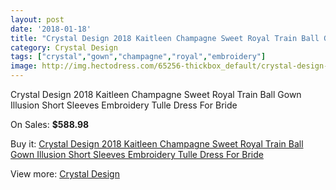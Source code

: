 ```yaml
---
layout: post
date: '2018-01-18'
title: "Crystal Design 2018 Kaitleen Champagne Sweet Royal Train Ball Gown Illusion Short Sleeves Embroidery Tulle Dress For Bride"
category: Crystal Design
tags: ["crystal","gown","champagne","royal","embroidery"]
image: http://img.hectodress.com/65256-thickbox_default/crystal-design-2018-kaitleen-champagne-sweet-royal-train-ball-gown-illusion-short-sleeves-embroidery-tulle-dress-for-bride.jpg
---
```

Crystal Design 2018 Kaitleen Champagne Sweet Royal Train Ball Gown Illusion Short Sleeves Embroidery Tulle Dress For Bride

On Sales: **$588.98**
<a href="https://www.hectodress.com/crystal-design/21042-crystal-design-2018-kaitleen-champagne-sweet-royal-train-ball-gown-illusion-short-sleeves-embroidery-tulle-dress-for-bride.html"><amp-img layout="responsive" width="600" height="600" src="//img.hectodress.com/65256-thickbox_default/crystal-design-2018-kaitleen-champagne-sweet-royal-train-ball-gown-illusion-short-sleeves-embroidery-tulle-dress-for-bride.jpg" alt="Crystal Design 2018 Kaitleen Champagne Sweet Royal Train Ball Gown Illusion Short Sleeves Embroidery Tulle Dress For Bride 0" /></a>
<a href="https://www.hectodress.com/crystal-design/21042-crystal-design-2018-kaitleen-champagne-sweet-royal-train-ball-gown-illusion-short-sleeves-embroidery-tulle-dress-for-bride.html"><amp-img layout="responsive" width="600" height="600" src="//img.hectodress.com/65260-thickbox_default/crystal-design-2018-kaitleen-champagne-sweet-royal-train-ball-gown-illusion-short-sleeves-embroidery-tulle-dress-for-bride.jpg" alt="Crystal Design 2018 Kaitleen Champagne Sweet Royal Train Ball Gown Illusion Short Sleeves Embroidery Tulle Dress For Bride 1" /></a>
<a href="https://www.hectodress.com/crystal-design/21042-crystal-design-2018-kaitleen-champagne-sweet-royal-train-ball-gown-illusion-short-sleeves-embroidery-tulle-dress-for-bride.html"><amp-img layout="responsive" width="600" height="600" src="//img.hectodress.com/65259-thickbox_default/crystal-design-2018-kaitleen-champagne-sweet-royal-train-ball-gown-illusion-short-sleeves-embroidery-tulle-dress-for-bride.jpg" alt="Crystal Design 2018 Kaitleen Champagne Sweet Royal Train Ball Gown Illusion Short Sleeves Embroidery Tulle Dress For Bride 2" /></a>
<a href="https://www.hectodress.com/crystal-design/21042-crystal-design-2018-kaitleen-champagne-sweet-royal-train-ball-gown-illusion-short-sleeves-embroidery-tulle-dress-for-bride.html"><amp-img layout="responsive" width="600" height="600" src="//img.hectodress.com/65258-thickbox_default/crystal-design-2018-kaitleen-champagne-sweet-royal-train-ball-gown-illusion-short-sleeves-embroidery-tulle-dress-for-bride.jpg" alt="Crystal Design 2018 Kaitleen Champagne Sweet Royal Train Ball Gown Illusion Short Sleeves Embroidery Tulle Dress For Bride 3" /></a>
<a href="https://www.hectodress.com/crystal-design/21042-crystal-design-2018-kaitleen-champagne-sweet-royal-train-ball-gown-illusion-short-sleeves-embroidery-tulle-dress-for-bride.html"><amp-img layout="responsive" width="600" height="600" src="//img.hectodress.com/65257-thickbox_default/crystal-design-2018-kaitleen-champagne-sweet-royal-train-ball-gown-illusion-short-sleeves-embroidery-tulle-dress-for-bride.jpg" alt="Crystal Design 2018 Kaitleen Champagne Sweet Royal Train Ball Gown Illusion Short Sleeves Embroidery Tulle Dress For Bride 4" /></a>

Buy it: [Crystal Design 2018 Kaitleen Champagne Sweet Royal Train Ball Gown Illusion Short Sleeves Embroidery Tulle Dress For Bride](https://www.hectodress.com/crystal-design/21042-crystal-design-2018-kaitleen-champagne-sweet-royal-train-ball-gown-illusion-short-sleeves-embroidery-tulle-dress-for-bride.html "Crystal Design 2018 Kaitleen Champagne Sweet Royal Train Ball Gown Illusion Short Sleeves Embroidery Tulle Dress For Bride")

View more: [Crystal Design](https://www.hectodress.com/380-crystal-design "Crystal Design")